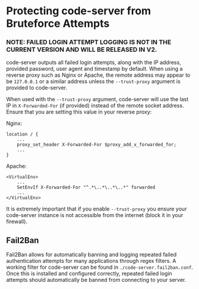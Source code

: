 # Protecting code-server from Bruteforce Attempts

<!-- TODO: remove this notice -->
### **NOTE: FAILED LOGIN ATTEMPT LOGGING IS NOT IN THE CURRENT VERSION AND WILL BE RELEASED IN V2.**

code-server outputs all failed login attempts, along with the IP address,
provided password, user agent and timestamp by default. When using a reverse
proxy such as Nginx or Apache, the remote address may appear to be `127.0.0.1`
or a similar address unless the `--trust-proxy` argument is provided to
code-server.

When used with the `--trust-proxy` argument, code-server will use the last IP in
`X-Forwarded-For` (if provided) instead of the remote socket address. Ensure
that you are setting this value in your reverse proxy:

Nginx:
```
location / {
	...
	proxy_set_header X-Forwarded-For $proxy_add_x_forwarded_for;
	...
}
```

Apache:
```
<VirtualEnv>
	...
	SetEnvIf X-Forwarded-For "^.*\..*\..*\..*" forwarded
	...
</VirtualEnv>
```

It is extremely important that if you enable `--trust-proxy` you ensure your
code-server instance is not accessible from the internet (block it in your
firewall).

## Fail2Ban

Fail2Ban allows for automatically banning and logging repeated failed
authentication attempts for many applications through regex filters. A working
filter for code-server can be found in `./code-server.fail2ban.conf`. Once this
is installed and configured correctly, repeated failed login attempts should
automatically be banned from connecting to your server.
